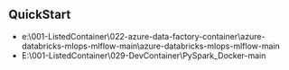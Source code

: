   
## QuickStart

- e:\001-ListedContainer\022-azure-data-factory-container\azure-databricks-mlops-mlflow-main\azure-databricks-mlops-mlflow-main
- E:\001-ListedContainer\029-DevContainer\PySpark_Docker-main


